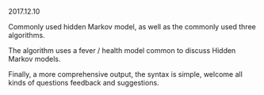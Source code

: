 

2017.12.10

Commonly used hidden Markov model, as well as the commonly used three algorithms.

The algorithm uses a fever / health model common to discuss Hidden Markov models.

Finally, a more comprehensive output, the syntax is simple, welcome all kinds of questions feedback and suggestions.
